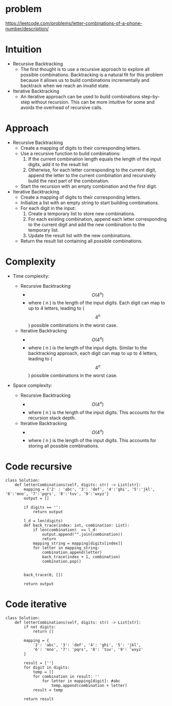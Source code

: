 # problem
https://leetcode.com/problems/letter-combinations-of-a-phone-number/description/

# Intuition
- Recursive Backtracking
    - The first thought is to use a recursive approach to explore all possible combinations. Backtracking is a natural fit for this problem because it allows us to build combinations incrementally and backtrack when we reach an invalid state.
- Iterative Backtracking
    - An iterative approach can be used to build combinations step-by-step without recursion. This can be more intuitive for some and avoids the overhead of recursive calls.

# Approach
- Recursive Backtracking
    - Create a mapping of digits to their corresponding letters.
    - Use a recursive function to build combinations:
        1. If the current combination length equals the length of the input digits, add it to the result list
        2. Otherwise, for each letter corresponding to the current digit, append the letter to the current combination and recursively build the next part of the combination.
    - Start the recursion with an empty combination and the first digit.
- Iterative Backtracking
    - Create a mapping of digits to their corresponding letters.
    - Initialize a list with an empty string to start building combinations.
    - For each digit in the input:
        1. Create a temporary list to store new combinations.
        2. For each existing combination, append each letter corresponding to the current digit and add the new combination to the temporary list.
        3. Update the result list with the new combinations.
    - Return the result list containing all possible combinations.

# Complexity
- Time complexity:
    - Recursive Backtracking
        - $$O(4^n)$$
        - where ( n ) is the length of the input digits. Each digit can map to up to 4 letters, leading to ( $$4^n$$ ) possible combinations in the worst case.
    - Iterative Backtracking
        - $$O(4^n)$$
        - where ( n ) is the length of the input digits. Similar to the backtracking approach, each digit can map to up to 4 letters, leading to ( $$4^n$$ ) possible combinations in the worst case.
    

- Space complexity:
    - Recursive Backtracking
        - $$O(4^n)$$
        - where ( n ) is the length of the input digits. This accounts for the recursion stack depth.
    - Iterative Backtracking
        - $$O(4^n)$$
        - where ( n ) is the length of the input digits. This accounts for storing all possible combinations.

# Code recursive
```python3 []
class Solution:
    def letterCombinations(self, digits: str) -> List[str]:
        mapping = {'2' : 'abc', '3': 'def', '4':'ghi', '5':'jkl', '6':'mno', '7':'pqrs', '8':'tuv', '9':'wxyz'}
        output = []

        if digits == '':
            return output

        l_d = len(digits)
        def back_trace(index: int, combination: List):
            if len(combination)  == l_d:
                output.append("".join(combination))
                return
            mapping_string = mapping[digits[index]]
            for letter in mapping_string:
                combination.append(letter)
                back_trace(index + 1, combination)
                combination.pop()

        
        back_trace(0, [])

        return output
```

# Code iterative
```python3 []
class Solution:
    def letterCombinations(self, digits: str) -> List[str]:
        if not digits:
            return []

        mapping = {
            '2': 'abc', '3': 'def', '4': 'ghi', '5': 'jkl',
            '6': 'mno', '7': 'pqrs', '8': 'tuv', '9': 'wxyz'
        }

        result = ['']
        for digit in digits:
            temp = []
            for combination in result: ''
                for letter in mapping[digit]: #abc
                    temp.append(combination + letter)
            result = temp

        return result
```        
